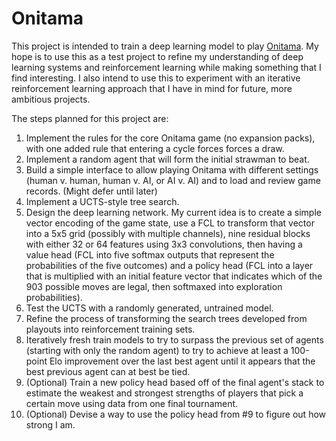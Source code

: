 # Onitama

This project is intended to train a deep learning model to play [Onitama](https://www.arcanewonders.com/game/onitama/).
My hope is to use this as a test project to refine my understanding of deep learning systems and reinforcement learning
while making something that I find interesting.  I also intend to use this to experiment with an iterative reinforcement
learning approach that I have in mind for future, more ambitious projects.

The steps planned for this project are:

1. Implement the rules for the core Onitama game (no expansion packs), with one added rule that entering a cycle forces
   forces a draw.
2. Implement a random agent that will form the initial strawman to beat.
3. Build a simple interface to allow playing Onitama with different settings (human v. human, human v. AI, or AI v. AI)
   and to load and review game records. (Might defer until later)
4. Implement a UCTS-style tree search.
5. Design the deep learning network.  My current idea is to create a simple vector encoding of the game state, use a FCL
   to transform that vector into a 5x5 grid (possibly with multiple channels), nine residual blocks with either 32 or 64
   features using 3x3 convolutions, then having a value head (FCL into five softmax outputs that represent the
   probabilities of the five outcomes) and a policy head (FCL into a layer that is multiplied with an initial feature
   vector that indicates which of the 903 possible moves are legal, then softmaxed into exploration probabilities).
6. Test the UCTS with a randomly generated, untrained model.
7. Refine the process of transforming the search trees developed from playouts into reinforcement training sets.
8. Iteratively fresh train models to try to surpass the previous set of agents (starting with only the random agent) to
   try to achieve at least a 100-point Elo improvement over the last best agent until it appears that the best previous
   agent can at best be tied.
9. (Optional) Train a new policy head based off of the final agent's stack to estimate the weakest and strongest strengths of
   players that pick a certain move using data from one final tournament.
10. (Optional) Devise a way to use the policy head from #9 to figure out how strong I am.
